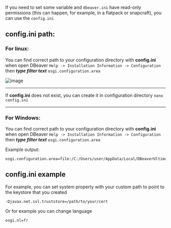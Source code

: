 If you need to set some variable and `dbeaver.ini` have read-only permissions (this can happen, for example, in a flatpack or snapcraft), you can use the `config.ini` 

## config.ini path: 

### For linux:

You can find correct path to your configuration directory with **config.ini** when open DBeaver `Help -> Installation Information -> Configuration` then _**type filter text**_ `osgi.configuration.area`

![image](https://user-images.githubusercontent.com/46003534/168042031-526fe1df-702c-4bb0-9e75-df5dece2af93.png)

***

If **config.ini** does not exist, you can create it in configuration directory `nano config.ini`

***

### For Windows:

You can find correct path to your configuration directory with **config.ini** when open DBeaver `Help -> Installation Information -> Configuration` then _**type filter text**_ `osgi.configuration.area`

Example output:

```
osgi.configuration.area=file:/C:/Users/user/AppData/Local/DBeaverUltimate/configuration/
```

## config.ini example

For example, you can set system property with your custom path to point to the keystore that you created

`-Djavax.net.ssl.truststore=/path/to/your/cert`

Or for example you can change language 

`osgi.nl=fr`